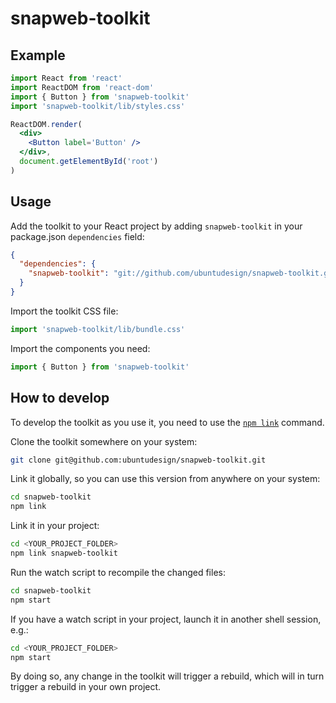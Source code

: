 # snapweb-toolkit

## Example

```jsx
import React from 'react'
import ReactDOM from 'react-dom'
import { Button } from 'snapweb-toolkit'
import 'snapweb-toolkit/lib/styles.css'

ReactDOM.render(
  <div>
    <Button label='Button' />
  </div>,
  document.getElementById('root')
)
```

## Usage

Add the toolkit to your React project by adding `snapweb-toolkit` in your package.json `dependencies` field:

```json
{
  "dependencies": {
    "snapweb-toolkit": "git://github.com/ubuntudesign/snapweb-toolkit.git#master"
  }
}
```

Import the toolkit CSS file:

```jsx
import 'snapweb-toolkit/lib/bundle.css'
```

Import the components you need:

```jsx
import { Button } from 'snapweb-toolkit'
```


## How to develop

To develop the toolkit as you use it, you need to use the [`npm link`](https://docs.npmjs.com/cli/link) command.

Clone the toolkit somewhere on your system:

```sh
git clone git@github.com:ubuntudesign/snapweb-toolkit.git
```

Link it globally, so you can use this version from anywhere on your system:

```sh
cd snapweb-toolkit
npm link
```

Link it in your project:

```sh
cd <YOUR_PROJECT_FOLDER>
npm link snapweb-toolkit
```

Run the watch script to recompile the changed files:

```sh
cd snapweb-toolkit
npm start
```

If you have a watch script in your project, launch it in another shell session, e.g.:

```sh
cd <YOUR_PROJECT_FOLDER>
npm start
```

By doing so, any change in the toolkit will trigger a rebuild, which will in turn trigger a rebuild in your own project.

